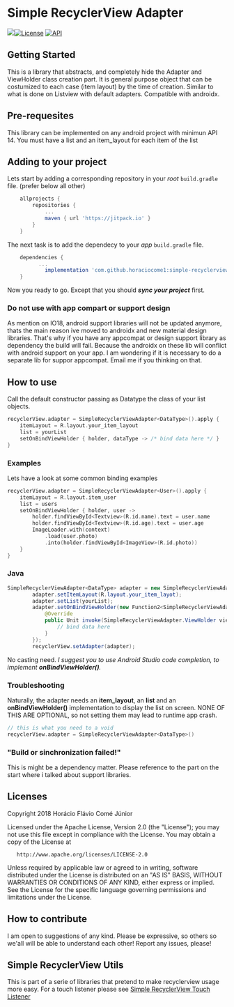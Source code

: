 # Simple RecyclerView Adapter 
[![](https://jitpack.io/v/horaciocome1/simple-recyclerview-adapter.svg)](https://jitpack.io/#horaciocome1/simple-recyclerview-adapter)[![License](https://img.shields.io/badge/license-Apache%202-blue.svg)](https://www.apache.org/licenses/LICENSE-2.0) [![API](https://img.shields.io/badge/API-14%2B-brightgreen.svg?style=flat)](https://android-arsenal.com/api?level=14)

## Getting Started
This is a library that abstracts, and completely hide the Adapter and ViewHolder class creation part.
It is general purpose object that can be costumized to each case (item layout) by the time of creation. Similar to what is done on Listview with default adapters.
Compatible with androidx.

## Pre-requesites
This library can be implemented on any android project with minimun API 14. You must have a list and an item_layout for each item of the list

## Adding to your project
Lets start by adding a corresponding repository in your _root_ `build.gradle` file. (prefer below all other)
```gradle
	allprojects {
		repositories {
			...
			maven { url 'https://jitpack.io' }
		}
	}
 ```
The next task is to add the dependecy to your _app_ `build.gradle` file.
```gradle
	dependencies {
          ...
	        implementation 'com.github.horaciocome1:simple-recyclerview-adapter:0.1.2'
	}
```
Now you ready to go. Except that you should _**sync your project**_ first.

### Do not use with app compart or support design
As mention on IO18, android support libraries will not be updated anymore, thats the main reason ive moved to androidx and new material design libraries. That's why if you have any appcompat or design support library as dependency the build will fail. Because the androidx on these lib will conflict with android support on your app.
I am wondering if it is necessary to do a separate lib for suppor appcompat. Email me if you thinking on that.

## How to use
Call the default constructor passing as Datatype the class of your list objects.
```kotlin
recyclerView.adapter = SimpleRecyclerViewAdapter<DataType>().apply {
    itemLayout = R.layout.your_item_layout
    list = yourList
    setOnBindViewHolder { holder, dataType -> /* bind data here */ }
}
```
### Examples
Lets have a look at some common binding examples 
```kotlin
recyclerView.adapter = SimpleRecyclerViewAdapter<User>().apply {
    itemLayout = R.layout.item_user
    list = users
    setOnBindViewHolder { holder, user ->
        holder.findViewById<Textview>(R.id.name).text = user.name
        holder.findViewById<Textview>(R.id.age).text = user.age
        ImageLoader.with(context)
            .load(user.photo)
            .into(holder.findViewById<ImageView>(R.id.photo))
    }
}
```

### Java
```java
SimpleRecyclerViewAdapter<DataType> adapter = new SimpleRecyclerViewAdapter<>();
        adapter.setItemLayout(R.layout.your_item_layot);
        adapter.setList(yourList);
        adapter.setOnBindViewHolder(new Function2<SimpleRecyclerViewAdapter.ViewHolder, DataType, Unit>() {
            @Override
            public Unit invoke(SimpleRecyclerViewAdapter.ViewHolder viewHolder, DataType data) {
                // bind data here
            }
        });
        recyclerView.setAdapter(adapter);
```

No casting need.
_I suggest you to use Android Studio code completion, to implement **onBindViewHolder()**._

### Troubleshooting
Naturally, the adapter needs an **item_layout**, an **list** and an **onBindViewHolder()** implementation to display the list on screen.
NONE OF THIS ARE OPTIONAL, so not setting them may lead to runtime app crash.
```kotlin
// this is what you need to a void
recyclerView.adapter = SimpleRecyclerViewAdapter<DataType>()
```

### "Build or sinchronization failed!"
This is might be a dependency matter. Please reference to the part on the start where i talked about support libraries.

## Licenses
   Copyright 2018 Horácio Flávio Comé Júnior

   Licensed under the Apache License, Version 2.0 (the "License");
   you may not use this file except in compliance with the License.
   You may obtain a copy of the License at

       http://www.apache.org/licenses/LICENSE-2.0

   Unless required by applicable law or agreed to in writing, software
   distributed under the License is distributed on an "AS IS" BASIS,
   WITHOUT WARRANTIES OR CONDITIONS OF ANY KIND, either express or implied.
   See the License for the specific language governing permissions and
   limitations under the License.

## How to contribute
I am open to suggestions of any kind.
Please be expressive, so others so we'all will be able to understand each other!
Report any issues, please!

## Simple RecyclerView Utils
This is part of a serie of libraries that pretend to make recyclerview usage more easy.
For a touch listener please see [Simple RecyclerView Touch Listener](https://github.com/horaciocome1/simple-recyclerview-touch-listener)